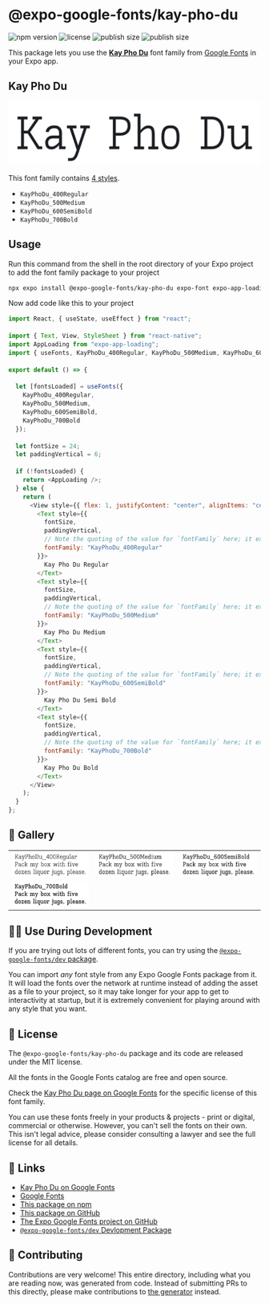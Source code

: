 # @expo-google-fonts/kay-pho-du

![npm version](https://flat.badgen.net/npm/v/@expo-google-fonts/kay-pho-du)
![license](https://flat.badgen.net/github/license/expo/google-fonts)
![publish size](https://flat.badgen.net/packagephobia/install/@expo-google-fonts/kay-pho-du)
![publish size](https://flat.badgen.net/packagephobia/publish/@expo-google-fonts/kay-pho-du)

This package lets you use the [**Kay Pho Du**](https://fonts.google.com/specimen/Kay+Pho+Du) font family from [Google Fonts](https://fonts.google.com/) in your Expo app.

## Kay Pho Du

![Kay Pho Du](./font-family.png)

This font family contains [4 styles](#-gallery).

- `KayPhoDu_400Regular`
- `KayPhoDu_500Medium`
- `KayPhoDu_600SemiBold`
- `KayPhoDu_700Bold`

## Usage

Run this command from the shell in the root directory of your Expo project to add the font family package to your project

```sh
npx expo install @expo-google-fonts/kay-pho-du expo-font expo-app-loading
```

Now add code like this to your project

```js
import React, { useState, useEffect } from "react";

import { Text, View, StyleSheet } from "react-native";
import AppLoading from "expo-app-loading";
import { useFonts, KayPhoDu_400Regular, KayPhoDu_500Medium, KayPhoDu_600SemiBold, KayPhoDu_700Bold } from '@expo-google-fonts/kay-pho-du';

export default () => {

  let [fontsLoaded] = useFonts({
    KayPhoDu_400Regular, 
    KayPhoDu_500Medium, 
    KayPhoDu_600SemiBold, 
    KayPhoDu_700Bold
  });

  let fontSize = 24;
  let paddingVertical = 6;

  if (!fontsLoaded) {
    return <AppLoading />;
  } else {
    return (
      <View style={{ flex: 1, justifyContent: "center", alignItems: "center" }}>
        <Text style={{
          fontSize,
          paddingVertical,
          // Note the quoting of the value for `fontFamily` here; it expects a string!
          fontFamily: "KayPhoDu_400Regular"
        }}>
          Kay Pho Du Regular
        </Text>
        <Text style={{
          fontSize,
          paddingVertical,
          // Note the quoting of the value for `fontFamily` here; it expects a string!
          fontFamily: "KayPhoDu_500Medium"
        }}>
          Kay Pho Du Medium
        </Text>
        <Text style={{
          fontSize,
          paddingVertical,
          // Note the quoting of the value for `fontFamily` here; it expects a string!
          fontFamily: "KayPhoDu_600SemiBold"
        }}>
          Kay Pho Du Semi Bold
        </Text>
        <Text style={{
          fontSize,
          paddingVertical,
          // Note the quoting of the value for `fontFamily` here; it expects a string!
          fontFamily: "KayPhoDu_700Bold"
        }}>
          Kay Pho Du Bold
        </Text>
      </View>
    );
  }
};
```

## 🔡 Gallery


||||
|-|-|-|
|![KayPhoDu_400Regular](./KayPhoDu_400Regular.ttf.png)|![KayPhoDu_500Medium](./KayPhoDu_500Medium.ttf.png)|![KayPhoDu_600SemiBold](./KayPhoDu_600SemiBold.ttf.png)||
|![KayPhoDu_700Bold](./KayPhoDu_700Bold.ttf.png)||||


## 👩‍💻 Use During Development

If you are trying out lots of different fonts, you can try using the [`@expo-google-fonts/dev` package](https://github.com/expo/google-fonts/tree/master/font-packages/dev#readme).

You can import _any_ font style from any Expo Google Fonts package from it. It will load the fonts over the network at runtime instead of adding the asset as a file to your project, so it may take longer for your app to get to interactivity at startup, but it is extremely convenient for playing around with any style that you want.


## 📖 License

The `@expo-google-fonts/kay-pho-du` package and its code are released under the MIT license.

All the fonts in the Google Fonts catalog are free and open source.

Check the [Kay Pho Du page on Google Fonts](https://fonts.google.com/specimen/Kay+Pho+Du) for the specific license of this font family.

You can use these fonts freely in your products & projects - print or digital, commercial or otherwise. However, you can't sell the fonts on their own. This isn't legal advice, please consider consulting a lawyer and see the full license for all details.

## 🔗 Links

- [Kay Pho Du on Google Fonts](https://fonts.google.com/specimen/Kay+Pho+Du)
- [Google Fonts](https://fonts.google.com/)
- [This package on npm](https://www.npmjs.com/package/@expo-google-fonts/kay-pho-du)
- [This package on GitHub](https://github.com/expo/google-fonts/tree/master/font-packages/kay-pho-du)
- [The Expo Google Fonts project on GitHub](https://github.com/expo/google-fonts)
- [`@expo-google-fonts/dev` Devlopment Package](https://github.com/expo/google-fonts/tree/master/font-packages/dev)

## 🤝 Contributing

Contributions are very welcome! This entire directory, including what you are reading now, was generated from code. Instead of submitting PRs to this directly, please make contributions to [the generator](https://github.com/expo/google-fonts/tree/master/packages/generator) instead.
